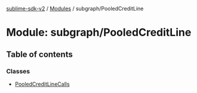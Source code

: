 [sublime-sdk-v2](../README.md) / [Modules](../modules.md) / subgraph/PooledCreditLine

# Module: subgraph/PooledCreditLine

## Table of contents

### Classes

- [PooledCreditLineCalls](../classes/subgraph_PooledCreditLine.PooledCreditLineCalls.md)
